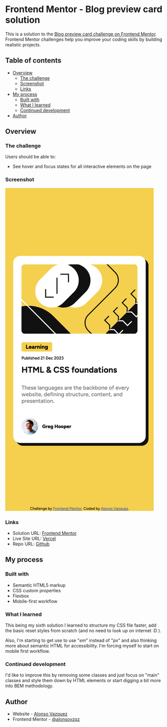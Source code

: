 # Frontend Mentor - Blog preview card solution

This is a solution to the [Blog preview card challenge on Frontend Mentor](https://www.frontendmentor.io/challenges/blog-preview-card-ckPaj01IcS). Frontend Mentor challenges help you improve your coding skills by building realistic projects. 

## Table of contents

- [Overview](#overview)
  - [The challenge](#the-challenge)
  - [Screenshot](#screenshot)
  - [Links](#links)
- [My process](#my-process)
  - [Built with](#built-with)
  - [What I learned](#what-i-learned)
  - [Continued development](#continued-development)
- [Author](#author)


## Overview

### The challenge

Users should be able to:

- See hover and focus states for all interactive elements on the page

### Screenshot

![](./screenshot.png)

### Links

- Solution URL: [Frontend Mentor](https://www.frontendmentor.io/solutions/responsive-mobilefirst-solution-using-flexbox-0wxnbn750I)
- Live Site URL: [Vercel](https://frontend-mentor-blog-preview-card-blush.vercel.app/)
- Repo URL: [Github](https://github.com/alonsovzqz/frontend-mentor-blog-preview-card)

## My process

### Built with

- Semantic HTML5 markup
- CSS custom properties
- Flexbox
- Mobile-first workflow

### What I learned

This being my sixth solution I learned to structure my CSS file faster, add the basic reset styles from scratch (and no need to look up on internet :D ).

Also, I'm starting to get use to use "*em*" instead of "*px*" and also thinking more about semantic HTML for accessibility. I'm forcing myself to start on mobile first workflow.


### Continued development

I'd like to improve this by removing some classes and just focus on "main" classes and style them down by HTML elements or start digging a bit more into BEM methodology.

## Author

- Website - [Alonso Vazquez](https://github.com/alonsovzqz)
- Frontend Mentor - [@alonsovzqz](https://www.frontendmentor.io/profile/alonsovzqz)

